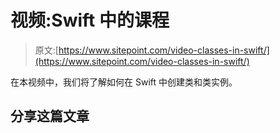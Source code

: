 # 视频:Swift 中的课程

> 原文:[https://www.sitepoint.com/video-classes-in-swift/](https://www.sitepoint.com/video-classes-in-swift/)

在本视频中，我们将了解如何在 Swift 中创建类和类实例。

## 分享这篇文章